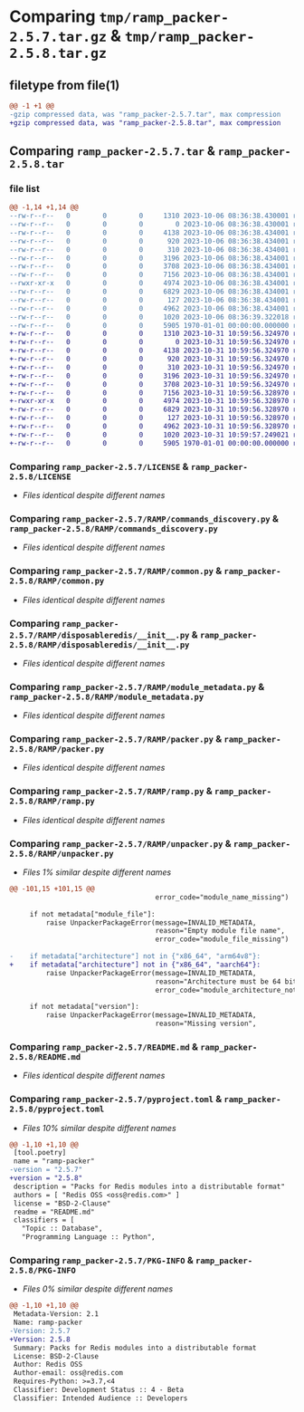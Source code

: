 # Comparing `tmp/ramp_packer-2.5.7.tar.gz` & `tmp/ramp_packer-2.5.8.tar.gz`

## filetype from file(1)

```diff
@@ -1 +1 @@
-gzip compressed data, was "ramp_packer-2.5.7.tar", max compression
+gzip compressed data, was "ramp_packer-2.5.8.tar", max compression
```

## Comparing `ramp_packer-2.5.7.tar` & `ramp_packer-2.5.8.tar`

### file list

```diff
@@ -1,14 +1,14 @@
--rw-r--r--   0        0        0     1310 2023-10-06 08:36:38.430001 ramp_packer-2.5.7/LICENSE
--rw-r--r--   0        0        0        0 2023-10-06 08:36:38.430001 ramp_packer-2.5.7/RAMP/__init__.py
--rw-r--r--   0        0        0     4138 2023-10-06 08:36:38.434001 ramp_packer-2.5.7/RAMP/commands_discovery.py
--rw-r--r--   0        0        0      920 2023-10-06 08:36:38.434001 ramp_packer-2.5.7/RAMP/common.py
--rw-r--r--   0        0        0      310 2023-10-06 08:36:38.434001 ramp_packer-2.5.7/RAMP/config.py
--rw-r--r--   0        0        0     3196 2023-10-06 08:36:38.434001 ramp_packer-2.5.7/RAMP/disposableredis/__init__.py
--rw-r--r--   0        0        0     3708 2023-10-06 08:36:38.434001 ramp_packer-2.5.7/RAMP/module_metadata.py
--rw-r--r--   0        0        0     7156 2023-10-06 08:36:38.434001 ramp_packer-2.5.7/RAMP/packer.py
--rwxr-xr-x   0        0        0     4974 2023-10-06 08:36:38.434001 ramp_packer-2.5.7/RAMP/ramp.py
--rw-r--r--   0        0        0     6829 2023-10-06 08:36:38.434001 ramp_packer-2.5.7/RAMP/unpacker.py
--rw-r--r--   0        0        0      127 2023-10-06 08:36:38.434001 ramp_packer-2.5.7/RAMP/version.py
--rw-r--r--   0        0        0     4962 2023-10-06 08:36:38.434001 ramp_packer-2.5.7/README.md
--rw-r--r--   0        0        0     1020 2023-10-06 08:36:39.322018 ramp_packer-2.5.7/pyproject.toml
--rw-r--r--   0        0        0     5905 1970-01-01 00:00:00.000000 ramp_packer-2.5.7/PKG-INFO
+-rw-r--r--   0        0        0     1310 2023-10-31 10:59:56.324970 ramp_packer-2.5.8/LICENSE
+-rw-r--r--   0        0        0        0 2023-10-31 10:59:56.324970 ramp_packer-2.5.8/RAMP/__init__.py
+-rw-r--r--   0        0        0     4138 2023-10-31 10:59:56.324970 ramp_packer-2.5.8/RAMP/commands_discovery.py
+-rw-r--r--   0        0        0      920 2023-10-31 10:59:56.324970 ramp_packer-2.5.8/RAMP/common.py
+-rw-r--r--   0        0        0      310 2023-10-31 10:59:56.324970 ramp_packer-2.5.8/RAMP/config.py
+-rw-r--r--   0        0        0     3196 2023-10-31 10:59:56.324970 ramp_packer-2.5.8/RAMP/disposableredis/__init__.py
+-rw-r--r--   0        0        0     3708 2023-10-31 10:59:56.324970 ramp_packer-2.5.8/RAMP/module_metadata.py
+-rw-r--r--   0        0        0     7156 2023-10-31 10:59:56.328970 ramp_packer-2.5.8/RAMP/packer.py
+-rwxr-xr-x   0        0        0     4974 2023-10-31 10:59:56.328970 ramp_packer-2.5.8/RAMP/ramp.py
+-rw-r--r--   0        0        0     6829 2023-10-31 10:59:56.328970 ramp_packer-2.5.8/RAMP/unpacker.py
+-rw-r--r--   0        0        0      127 2023-10-31 10:59:56.328970 ramp_packer-2.5.8/RAMP/version.py
+-rw-r--r--   0        0        0     4962 2023-10-31 10:59:56.328970 ramp_packer-2.5.8/README.md
+-rw-r--r--   0        0        0     1020 2023-10-31 10:59:57.249021 ramp_packer-2.5.8/pyproject.toml
+-rw-r--r--   0        0        0     5905 1970-01-01 00:00:00.000000 ramp_packer-2.5.8/PKG-INFO
```

### Comparing `ramp_packer-2.5.7/LICENSE` & `ramp_packer-2.5.8/LICENSE`

 * *Files identical despite different names*

### Comparing `ramp_packer-2.5.7/RAMP/commands_discovery.py` & `ramp_packer-2.5.8/RAMP/commands_discovery.py`

 * *Files identical despite different names*

### Comparing `ramp_packer-2.5.7/RAMP/common.py` & `ramp_packer-2.5.8/RAMP/common.py`

 * *Files identical despite different names*

### Comparing `ramp_packer-2.5.7/RAMP/disposableredis/__init__.py` & `ramp_packer-2.5.8/RAMP/disposableredis/__init__.py`

 * *Files identical despite different names*

### Comparing `ramp_packer-2.5.7/RAMP/module_metadata.py` & `ramp_packer-2.5.8/RAMP/module_metadata.py`

 * *Files identical despite different names*

### Comparing `ramp_packer-2.5.7/RAMP/packer.py` & `ramp_packer-2.5.8/RAMP/packer.py`

 * *Files identical despite different names*

### Comparing `ramp_packer-2.5.7/RAMP/ramp.py` & `ramp_packer-2.5.8/RAMP/ramp.py`

 * *Files identical despite different names*

### Comparing `ramp_packer-2.5.7/RAMP/unpacker.py` & `ramp_packer-2.5.8/RAMP/unpacker.py`

 * *Files 1% similar despite different names*

```diff
@@ -101,15 +101,15 @@
                                    error_code="module_name_missing")
 
     if not metadata["module_file"]:
         raise UnpackerPackageError(message=INVALID_METADATA,
                                    reason="Empty module file name",
                                    error_code="module_file_missing")
 
-    if metadata["architecture"] not in {"x86_64", "arm64v8"}:
+    if metadata["architecture"] not in {"x86_64", "aarch64"}:
         raise UnpackerPackageError(message=INVALID_METADATA,
                                    reason="Architecture must be 64 bits",
                                    error_code="module_architecture_not_supported")
 
     if not metadata["version"]:
         raise UnpackerPackageError(message=INVALID_METADATA,
                                    reason="Missing version",
```

### Comparing `ramp_packer-2.5.7/README.md` & `ramp_packer-2.5.8/README.md`

 * *Files identical despite different names*

### Comparing `ramp_packer-2.5.7/pyproject.toml` & `ramp_packer-2.5.8/pyproject.toml`

 * *Files 10% similar despite different names*

```diff
@@ -1,10 +1,10 @@
 [tool.poetry]
 name = "ramp-packer"
-version = "2.5.7"
+version = "2.5.8"
 description = "Packs for Redis modules into a distributable format"
 authors = [ "Redis OSS <oss@redis.com>" ]
 license = "BSD-2-Clause"
 readme = "README.md"
 classifiers = [
   "Topic :: Database",
   "Programming Language :: Python",
```

### Comparing `ramp_packer-2.5.7/PKG-INFO` & `ramp_packer-2.5.8/PKG-INFO`

 * *Files 0% similar despite different names*

```diff
@@ -1,10 +1,10 @@
 Metadata-Version: 2.1
 Name: ramp-packer
-Version: 2.5.7
+Version: 2.5.8
 Summary: Packs for Redis modules into a distributable format
 License: BSD-2-Clause
 Author: Redis OSS
 Author-email: oss@redis.com
 Requires-Python: >=3.7,<4
 Classifier: Development Status :: 4 - Beta
 Classifier: Intended Audience :: Developers
```

